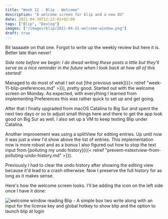 ```yaml
---
title: "Week 12 - Blip - Welcome"
description: "A welcome screen for blip and a new OS"
date: 2021-04-30T12:22:01+02:00
tags: ["Blip", "Devlog"]
images: ["/images/blip/2021-04-21-welcome-window.png"]
draft: true
---
```


Bit laaaaate on that one. Forgot to write up the weekly review but here it is. Better late than never!<!--more-->

*Side note before we begin: I do dread writing these posts a little but they'll serve as a nice reminder in the future when I look back at how all of this started!*

Managed to do most of what I set out [the previous week]({{< relref "week-11-blip-preferences.md" >}}), pretty good. Started out with the welcome screen on Monday. As expected, with everything I learned from implementing Preferences this was rather quick to set up and get going.

After that I finally upgraded from macOS Catalina to Big Sur and spent the next two days or so to adjust small things here and there to get the app look good on Big Sur as well. I also set up a VM to keep testing Blip under Catalina.

Another improvement was using a splitView for editing entries. Up until now it was just a view I'd show above the list of entries. This implementation now is more robust and as a bonus I also figured out how to stop the text input from [polluting my undo history]({{< relref "prevent-nstextview-from-polluting-undo-history.md" >}}).

Previously I had to clear the undo history after showing the editing view because it'd lead to a crash otherwise. Now I preserve the full history for as long as it makes sense.

Here's how the welcome screen looks. I'll be adding the icon on the left side once I have it done:

![welcome window reading Blip - A simple box two write along with an input for the license key and global hotkey to show blip and the option to launch blip at login](/images/blip/2021-04-21-welcome-window.png)
